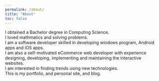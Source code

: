 ```yaml
---
permalink: /about/
title: "About"
toc: false
---
```


I obtained a Bachelor degree in Computing Science.\
I loved mathmatics and solving problems.\
I am a software developer skilled in developing windows program, Android apps and iOS apps.\
I am also a self-motivated eCommerce web developer with experience designing, developing, implementing and maintaining the interactive websites.\
I am interested in finding trends using new technologies.\
This is my portfolio, and personal site, and blog.